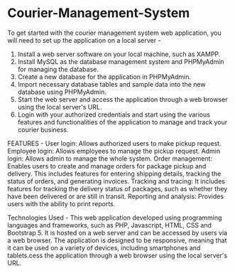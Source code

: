 # Courier-Management-System
To get started with the courier management system web application, you will need to set up the application on a local server - 
1. Install a web server software on your local machine, such as XAMPP.
2. Install MySQL as the database management system and PHPMyAdmin for managing the database.
3. Create a new database for the application in PHPMyAdmin.
4. Import necessary database tables and sample data into the new database using PHPMyAdmin.
5. Start the web server and access the application through a web browser using the local server's URL.
6. Login with your authorized credentials and start using the various features and functionalities of the application to manage and track your courier business.

FEATURES - 
User login: Allows authorized users to make pickup request.
Employee login: Allows employees to manage the pickup request.
Admin login: Allows admin to manage the whole system.
Order management: Enables users to create and manage orders for package pickup and delivery. This includes features for entering shipping details, tracking the status of orders, and generating invoices.
Tracking and tracing: It includes features for tracking the delivery status of packages, such as whether they have been delivered or are still in transit.
Reporting and analysis: Provides users with the ability to print reports.

Technologies Used - 
This web application developed using programming languages and frameworks, such as PHP, Javascript, HTML, CSS and Bootstrap 5. It is hosted on a web server and can be accessed by users via a web browser. The application is designed to be responsive, meaning that it can be used on a variety of devices, including smartphones and tablets.cess the application through a web browser using the local server's URL.
